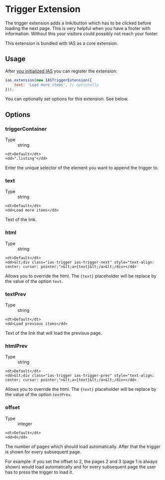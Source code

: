 Trigger Extension
=================

The trigger extension adds a link/button which has to be clicked before loading the next page. This is very helpful when you have a footer with information. Without this your visitors could possibly not reach your footer.

This extension is bundled with IAS as a core extension.

## Usage

After [you initialized IAS](getting-started.html#javascript) you can register the extension:

```javascript
ias.extension(new IASTriggerExtension({
    text: 'Load more items', // optionally
}));
```

You can optionally set options for this extension. See below.


## Options

### triggerContainer

<dl>
    <dt>Type</dt>
    <dd>string</dd>

    <dt>Default</dt>
    <dd>".listing"</dd>
</dl>

Enter the unique selector of the element you want to append the trigger to.

### text

<dl>
    <dt>Type</dt>
    <dd>string</dd>

    <dt>Default</dt>
    <dd>Load more items</dd>
</dl>

Text of the link.

### html

<dl>
    <dt>Type</dt>
    <dd>string</dd>

    <dt>Default</dt>
    <dd>&lt;div class="ias-trigger ias-trigger-next" style="text-align: center; cursor: pointer;">&lt;a>{text}&lt;/a>&lt;/div></dd>
</dl>

Allows you to override the html. The `{text}` placeholder will be replace by the value of the option `text`.

### textPrev

<dl>
    <dt>Type</dt>
    <dd>string</dd>

    <dt>Default</dt>
    <dd>Load previous items</dd>
</dl>

Text of the link that will load the previous page.

### htmlPrev

<dl>
    <dt>Type</dt>
    <dd>string</dd>

    <dt>Default</dt>
    <dd>&lt;div class="ias-trigger ias-trigger-prev" style="text-align: center; cursor: pointer;">&lt;a>{text}&lt;/a>&lt;/div></dd>
</dl>

Allows you to override the html. The `{text}` placeholder will be replace by the value of the option `textPrev`.

### offset

<dl>
    <dt>Type</dt>
    <dd>integer</dd>

    <dt>Default</dt>
    <dd>0</dd>
</dl>

The number of pages which should load automatically. After that the trigger is shown for every subsequent page.

For example: if you set the offset to 2, the pages 2 and 3 (page 1 is always shown) would load automatically and for every subsequent page the user has to press the trigger to load it.
